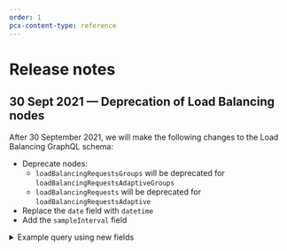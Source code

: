 ```yaml
---
order: 1
pcx-content-type: reference
---
```


# Release notes

## 30 Sept 2021 — Deprecation of Load Balancing nodes

After 30 September 2021, we will make the following changes to the Load Balancing GraphQL schema:
- Deprecate nodes:
    - `loadBalancingRequestsGroups` will be deprecated for `loadBalancingRequestsAdaptiveGroups`
    - `loadBalancingRequests` will be deprecated for `loadBalancingRequestsAdaptive`
- Replace the `date` field with `datetime`
- Add the `sampleInterval` field

<details>
<summary>Example query using new fields</summary>
<div>

The following example:
- Replaces `loadBalancingRequestsGroups` with `loadBalancingRequestsAdaptiveGroups`
- Replaces `date` with `datetime`
- Uses the new `sampleInterval` field

```json
query {
  viewer {
    zones(filter: { zoneTag: "ffffffffffffffffffffffffffffffff" }) {
      loadBalancingRequestsAdaptiveGroups(
        filter: {
          datetime_gt: "2021-06-12T04:00:00Z"
          datetime_lt: "2021-06-13T06:00:00Z"
        }
      ) {
        dimensions {
          datetime
          coloCode
          ...
        }
        avg {
          sampleInterval
        }
      }
    }
  }
}
```

</div>

</details>